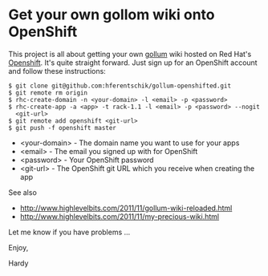 # Get your own gollom wiki onto OpenShift

This project is all about getting your own [gollum](https://github.com/github/gollum) wiki hosted on
Red Hat's [Openshift](https://openshift.redhat.com/app/). It's quite straight forward. Just sign up
for an OpenShift account and follow these instructions:

    $ git clone git@github.com:hferentschik/gollum-openshifted.git
    $ git remote rm origin
    $ rhc-create-domain -n <your-domain> -l <email> -p <password>
    $ rhc-create-app -a <app> -t rack-1.1 -l <email> -p <password> --nogit
      <git-url>
    $ git remote add openshift <git-url>  
    $ git push -f openshift master
    
* \<your-domain\> - The domain name you want to use for your apps
* \<email\>       - The email you signed up with for OpenShift  
* \<password\>    - Your OpenShift password
* \<git-url\>     - The OpenShift git URL which you receive when creating the app	

See also

* http://www.highlevelbits.com/2011/11/gollum-wiki-reloaded.html
* http://www.highlevelbits.com/2011/11/my-precious-wiki.html

Let me know if you have problems ...

Enjoy,

Hardy